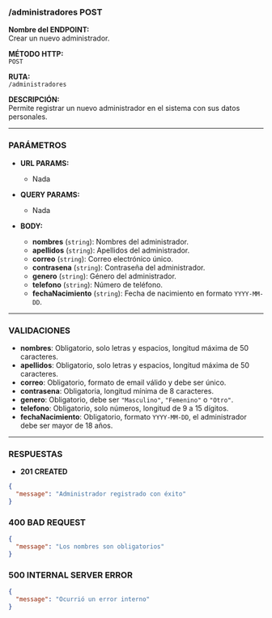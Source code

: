 ### /administradores POST

**Nombre del ENDPOINT:**  
Crear un nuevo administrador.

**MÉTODO HTTP:**  
`POST`

**RUTA:**  
`/administradores`

**DESCRIPCIÓN:**  
Permite registrar un nuevo administrador en el sistema con sus datos personales.

---

### PARÁMETROS

- **URL PARAMS:**  
  - Nada  

- **QUERY PARAMS:**  
  - Nada  

- **BODY:**  
  - **nombres** (`string`): Nombres del administrador.  
  - **apellidos** (`string`): Apellidos del administrador.  
  - **correo** (`string`): Correo electrónico único.  
  - **contrasena** (`string`): Contraseña del administrador.  
  - **genero** (`string`): Género del administrador.  
  - **telefono** (`string`): Número de teléfono.  
  - **fechaNacimiento** (`string`): Fecha de nacimiento en formato `YYYY-MM-DD`.  

---

### VALIDACIONES

- **nombres**: Obligatorio, solo letras y espacios, longitud máxima de 50 caracteres.  
- **apellidos**: Obligatorio, solo letras y espacios, longitud máxima de 50 caracteres.  
- **correo**: Obligatorio, formato de email válido y debe ser único.  
- **contrasena**: Obligatoria, longitud mínima de 8 caracteres.  
- **genero**: Obligatorio, debe ser `"Masculino"`, `"Femenino"` o `"Otro"`.  
- **telefono**: Obligatorio, solo números, longitud de 9 a 15 dígitos.  
- **fechaNacimiento**: Obligatorio, formato `YYYY-MM-DD`, el administrador debe ser mayor de 18 años.  

---

### RESPUESTAS

- **201 CREATED**
```json
{
  "message": "Administrador registrado con éxito"
}
```
### 400 BAD REQUEST
```json
{
  "message": "Los nombres son obligatorios"
}
```

### 500 INTERNAL SERVER ERROR
```json
{
  "message": "Ocurrió un error interno"
}
```